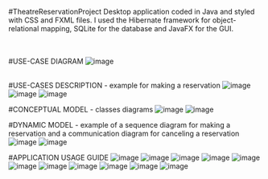 #TheatreReservationProject
Desktop application coded in Java and styled with CSS and FXML files.
I used the Hibernate framework for object-relational mapping, SQLite for the database and JavaFX for the GUI. 


<br><br>
#USE-CASE DIAGRAM
![image](https://github.com/andreea312/TheatreReservationsProject/assets/57728182/8067482c-9d2f-4543-8255-45aa37257fd1)
<br><br>


#USE-CASES DESCRIPTION - example for making a reservation
![image](https://github.com/andreea312/TheatreReservationsProject/assets/57728182/a22f1f86-8ba2-494d-9261-968baa8ac6db)
![image](https://github.com/andreea312/TheatreReservationsProject/assets/57728182/c34ec6e6-5d8b-46ba-893d-1b6b68effb34)
![image](https://github.com/andreea312/TheatreReservationsProject/assets/57728182/8b2ca47b-4d06-453b-8175-84964d702ee3)

#CONCEPTUAL MODEL - classes diagrams
![image](https://github.com/andreea312/TheatreReservationsProject/assets/57728182/4211676c-e749-4c1c-b999-3e7180ae7bc8)
![image](https://github.com/andreea312/TheatreReservationsProject/assets/57728182/67052c64-de67-4f22-a13a-621a60a65b8c)

#DYNAMIC MODEL - example of a sequence diagram  for making a reservation and a communication diagram for canceling a reservation
![image](https://github.com/andreea312/TheatreReservationsProject/assets/57728182/27208771-27f5-4838-82b8-2a6cc97025ed)
![image](https://github.com/andreea312/TheatreReservationsProject/assets/57728182/33973595-4385-49d7-8f7f-5046b25bc848)

#APPLICATION USAGE GUIDE
![image](https://github.com/andreea312/TheatreReservationsProject/assets/57728182/a74d1c08-1446-4407-bd4f-6e333279d9ea)
![image](https://github.com/andreea312/TheatreReservationsProject/assets/57728182/83aa5712-9aa8-4ce5-baf5-280cee93846b)
![image](https://github.com/andreea312/TheatreReservationsProject/assets/57728182/d262f853-102e-4c8a-8d01-8cdec386c1d9)
![image](https://github.com/andreea312/TheatreReservationsProject/assets/57728182/bbb57c96-9ccd-47a6-ac02-1cfbfee197ad)
![image](https://github.com/andreea312/TheatreReservationsProject/assets/57728182/3b39212d-0d5c-4dbb-8701-46d675458510)
![image](https://github.com/andreea312/TheatreReservationsProject/assets/57728182/87a5924f-4ff1-4c4c-b863-1e226e13bd08)
![image](https://github.com/andreea312/TheatreReservationsProject/assets/57728182/48b3ede6-c1a1-4acb-ac34-706df2f5ecdc)
![image](https://github.com/andreea312/TheatreReservationsProject/assets/57728182/96e8385a-94ce-404d-bca1-66bb6feba0b5)
![image](https://github.com/andreea312/TheatreReservationsProject/assets/57728182/00ed6225-03fe-4a77-acc1-5c7861ac666e)
![image](https://github.com/andreea312/TheatreReservationsProject/assets/57728182/449ceaa1-a51b-4d15-97a6-49a7d3827b9d)
![image](https://github.com/andreea312/TheatreReservationsProject/assets/57728182/a90c0198-681c-482b-8367-1130b6b21d9c)







